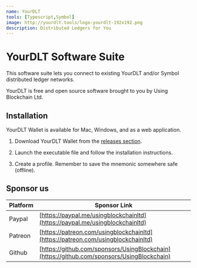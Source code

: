 ```yaml
---
name: YourDLT
tools: [Typescript,Symbol]
image: http://yourdlt.tools/logo-yourdlt-192x192.png
description: Distributed Ledgers for You
---
```


# YourDLT Software Suite

This software suite lets you connect to existing YourDLT and/or Symbol distributed ledger networks.

YourDLT is free and open source software brought to you by Using Blockchain Ltd.

## Installation

YourDLT Wallet is available for Mac, Windows, and as a web application.

1. Download YourDLT Wallet from the [releases section](https://github.com/UsingBlockchain/yourdlt-wallet/releases).

2. Launch the executable file and follow the installation instructions.

3. Create a profile. Remember to save the mnemonic somewhere safe (offline).

## Sponsor us

| Platform | Sponsor Link |
| --- | --- |
| Paypal | [https://paypal.me/usingblockchainltd](https://paypal.me/usingblockchainltd) |
| Patreon | [https://patreon.com/usingblockchainltd](https://patreon.com/usingblockchainltd) |
| Github | [https://github.com/sponsors/UsingBlockchain](https://github.com/sponsors/UsingBlockchain) |
